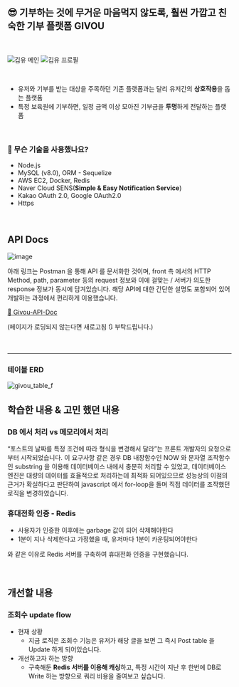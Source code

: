 
## 😎 기부하는 것에 무거운 마음먹지 않도록, 훨씬 가깝고 친숙한 기부 플랫폼 GIVOU
<br /> <br />
![깁유 메인](https://github.com/FU11-M00N/givou/assets/52348215/10f4fcd8-5104-477e-bb69-9626cea636d6)
![깁유 프로필](https://github.com/FU11-M00N/givou/assets/52348215/770864a9-5dc9-41b2-bbfb-41a77f82bcae)


<br />

- 유저와 기부를 받는 대상을 주목하던 기존 플랫폼과는 달리 유저간의 **상호작용**을 돕는 플랫폼
- 특정 보육원에 기부하면, 일정 금액 이상 모아진 기부금을 **투명**하게 전달하는 플랫폼
<br />

### 👋 무슨 기술을 사용했나요?

- Node.js
- MySQL (v8.0), ORM - Sequelize
- AWS EC2, Docker, Redis
- Naver Cloud SENS(**Simple & Easy Notification Service**)
- Kakao OAuth 2.0, Google OAuth2.0
- Https

<br />


## API Docs

![image](https://github.com/FU11-M00N/givou/assets/52348215/eaa990d3-2e50-4ef9-9323-c7c2d5a33f4f)


아래 링크는 Postman 을 통해 API 를 문서화한 것이며,
front 측 에서의 HTTP Method, path, parameter 등의 request 정보와
이에 걸맞는 / 서버가 의도한 response 정보가 동시에 담겨있습니다.
해당 API에 대한 간단한 설명도 포함되어 있어 개발하는 과정에서 편리하게 이용했습니다.

[🔗 Givou-API-Doc](https://documenter.getpostman.com/view/25249897/2s93z88PeH)

(페이지가 로딩되지 않는다면 새로고침 🔃 부탁드립니다.)

<br />

---

### 테이블 ERD

![givou_table_f](https://github.com/FU11-M00N/givou/assets/52348215/8f187d12-bd08-4d0e-817d-6fcbed5ad396)
<br />
## 학습한 내용 & 고민 했던 내용

### DB 에서 처리 vs 메모리에서 처리

“포스트의 날짜를 특정 조건에 따라 형식을 변경해서 달라”는 프론트 개발자의 요청으로부터 시작되었습니다.
이 요구사항 같은 경우 DB 내장함수인 NOW 와 문자열 조작함수인 substring 을 이용해 
데이터베이스 내에서 충분히 처리할 수 있었고, 
데이터베이스 엔진은 대량의 데이터를 효율적으로 처리하는데 최적화 되어있으므로 
성능상의 이점의 근거가 확실하다고 판단하여 javascript 에서 for-loop을 돌며 직접 데이터를 조작했던 로직을 변경하였습니다.

### 휴대전화 인증 - Redis

- 사용자가 인증한 이후에는 garbage 값이 되어 삭제해야한다
- 1분이 지나 삭제한다고 가정했을 때, 유저마다 1분이 카운팅되어야한다

와 같은 이유로 Redis 서버를 구축하여 휴대전화 인증을 구현했습니다.

<br />

## 개선할 내용

### 조회수 update flow

- 현재 상황
    - 지금 로직은 조회수 기능은 유저가 해당 글을 보면 그 즉시 Post table 을 Update 하게 되어있습니다.
- 개선하고자 하는 방향
    - 구축해둔 **Redis 서버를 이용해 캐싱**하고, 특정 시간이 지난 후 한번에 DB로 Write 하는 방향으로 쿼리 비용을 줄여보고 싶습니다.

<br />
